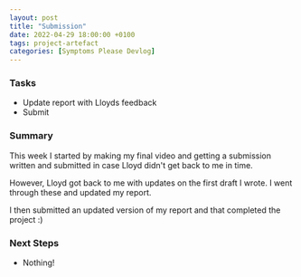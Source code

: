 ```yaml
---
layout: post
title: "Submission"
date: 2022-04-29 18:00:00 +0100
tags: project-artefact
categories: [Symptoms Please Devlog]
---
```


### Tasks
- Update report with Lloyds feedback
- Submit

### Summary
This week I started by making my final video and getting a submission written and submitted in case Lloyd didn't get back to me in time. 

However, Lloyd got back to me with updates on the first draft I wrote. I went through these and updated my report. 

I then submitted an updated version of my report and that completed the project :)

### Next Steps
- Nothing!